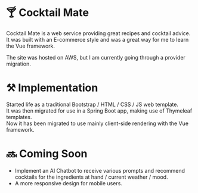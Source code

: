 # 🍸 Cocktail Mate

Cocktail Mate is a web service providing great recipes and cocktail advice.  
It was built with an E-commerce style and was a great way for me to learn the Vue framework.

The site was hosted on AWS, but I am currently going through a provider migration.

# ⚒️ Implementation
Started life as a traditional Bootstrap / HTML / CSS / JS web template.  
It was then migrated for use in a Spring Boot app, making use of Thymeleaf templates.  
Now it has been migrated to use mainly client-side rendering with the Vue framework.  

# 🔜 Coming Soon
- Implement an AI Chatbot to receive various prompts and recommend cocktails for the ingredients at hand / current weather / mood.
- A more responsive design for mobile users.  

